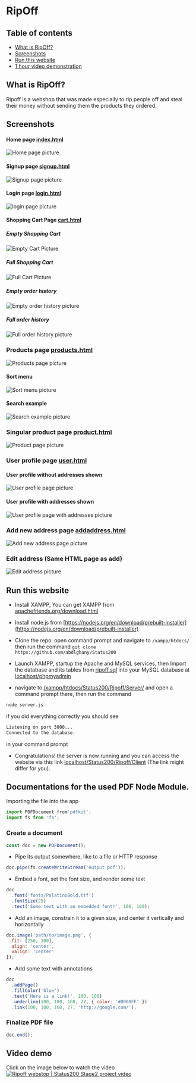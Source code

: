 # RipOff


## Table of contents

- [What is RipOff?](#what-is-ripoff)
- [Screenshots](#screenshots)
- [Run this website](#run-this-website)
- [1 hour video demonstration](#video-demo)
## What is RipOff?

Ripoff is a webshop that was made especially to rip people off and steal their money without sending them the products they ordered.

## Screenshots

#### Home page [index.html](Client/index.html)

![Home page picture](Screenshots/index.png)

#### Signup page [signup.html](Client/signup.html)

![Signup page picture](Screenshots/signup.png)

#### Login page [login.html](Client/login.html)

![login page picture](Screenshots/login.png)

#### Shopping Cart Page [cart.html](Client/cart.html)

##### Empty Shopping Cart

![Empty Cart Picture](Screenshots/emptyCart.png)

##### Full Shopping Cart

![Full Cart Picture](Screenshots/fullCart.png)

##### Empty order history

![Empty order history picture](Screenshots/emptyHistory.png)

##### Full order history

![Full order history picture](Screenshots/fullHistory.png)

### Products page [products.html](Client/products.html)

![Products page picture](Screenshots/products.png)

#### Sort menu

![Sort menu picture](Screenshots/sort.png)

#### Search example

![Search example picture](Screenshots/search.png)

### Singular product page [product.html](Client/product.html)

![Product page picture](Screenshots/product.png)

### User profile page [user.html](Client/user.html)

#### User profile without addresses shown

![User profile page picture](Screenshots/user.png)

#### User profile with addresses shown 

![User profile page with addresses picture](Screenshots/addresses.png)

### Add new address page [addaddress.html](Client/addaddress.html)

![Add new address page picture](Screenshots/addaddress.png)

### Edit address (Same HTML page as add)

![Edit address picture](Screenshots/editaddress.png)



## Run this website

- Install XAMPP, You can get XAMPP from [apachefriends.org/download.html](https://www.apachefriends.org/download.html)

- Install node.js from [https://nodejs.org/en/download/prebuilt-installer](https://nodejs.org/en/download/prebuilt-installer)

- Clone the repo: open command prompt and navigate to
```/xampp/htdocs/```
then run the command
``` git clone https://github.com/abdlghany/Status200 ```
- Launch XAMPP, startup the Apache and MySQL services, then Import the database and its tables from [ripoff.sql](./Server/ripoff.sql) into your MySQL database at [localhost/phpmyadmin](localhost/phpmyadmin)

- navigate to [/xampp/htdocs/Status200/Ripoff/Server/](/xampp/htdocs/Status200/Ripoff/Server/) and open a command prompt there, then run the command
```bash
node server.js
```

if you did everything correctly you should see
```bash
Listening on port 3000...
Connected to the database.
```
in your command prompt

- Congratulations! the server is now running and you can access the website via this link 
[localhost/Status200/Ripoff/Client](http://localhost/Status200/Ripoff/Client) (The link might differ for you).


## Documentations for the used PDF Node Module.

Importing the file into the app
```js
import PDFDocument from'pdfkit';
import fs from 'fs';
```
### Create a document
```js
const doc = new PDFDocument();
```
- Pipe its output somewhere, like to a file or HTTP response
```js
doc.pipe(fs.createWriteStream('output.pdf'));
```
- Embed a font, set the font size, and render some text
```js
doc
  .font('fonts/PalatinoBold.ttf')
  .fontSize(25)
  .text('Some text with an embedded font!', 100, 100);
```
- Add an image, constrain it to a given size, and center it vertically and horizontally
```js
doc.image('path/to/image.png', {
  fit: [250, 300],
  align: 'center',
  valign: 'center'
});
```
- Add some text with annotations
```js
doc
  .addPage()
  .fillColor('blue')
  .text('Here is a link!', 100, 100)
  .underline(100, 100, 160, 27, { color: '#0000FF' })
  .link(100, 100, 160, 27, 'http://google.com/');
```
### Finalize PDF file
```js
doc.end();
```

## Video demo

Click on the image below to watch the video
[![Ripoff webstop | Status200 Stage2 project video](https://img.youtube.com/vi/mILr_8HvMG4/maxresdefault.jpg)](https://youtu.be/mILr_8HvMG4)
